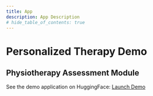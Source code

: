 ```yaml
---
title: App
description: App Description
# hide_table_of_contents: true
---
```


# Personalized Therapy Demo

## Physiotherapy Assessment Module

See the demo application on HuggingFace: [Launch Demo](https://huggingface.co/spaces/pzshen/shuttle-ai)

